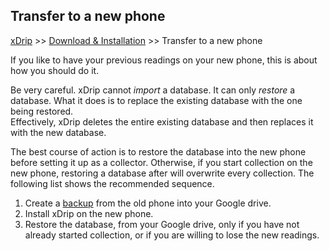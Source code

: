## Transfer to a new phone  
[xDrip](../README.md) >> [Download & Installation](./Installation_page.md) >> Transfer to a new phone  
  
If you like to have your previous readings on your new phone, this is about how you should do it.  
  
Be very careful. xDrip cannot _import_ a database.  It can only _restore_ a database.  What it does is to replace the existing database with the one being restored.  
Effectively, xDrip deletes the entire existing database and then replaces it with the new database.  
  
The best course of action is to restore the database into the new phone before setting it up as a collector.  Otherwise, if you start collection on the new phone, restoring a database after will overwrite every collection.  The following list shows the recommended sequence.  
  
1. Create a [backup](./GoogleDriveBackup.md) from the old phone into your Google drive.  
2. Install xDrip on the new phone.   
3. Restore the database, from your Google drive, only if you have not already started collection, or if you are willing to lose the new readings.  
  
